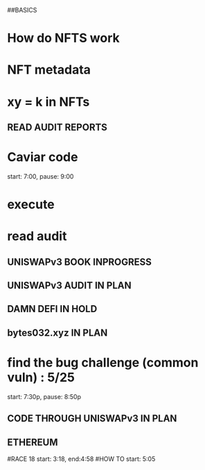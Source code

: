 ##BASICS
# How do NFTS work 
# NFT metadata
# xy = k in NFTs



## READ AUDIT REPORTS
# Caviar code 
start: 7:00, pause: 9:00
# execute 
# read audit


## UNISWAPv3 BOOK INPROGRESS

## UNISWAPv3 AUDIT IN PLAN

## DAMN DEFI IN HOLD

## bytes032.xyz IN PLAN
# find the bug challenge (common vuln) : 5/25 
start: 7:30p, pause: 8:50p

## CODE THROUGH UNISWAPv3 IN PLAN

## ETHEREUM
#RACE 18
start: 3:18, end:4:58
#HOW TO
start: 5:05
